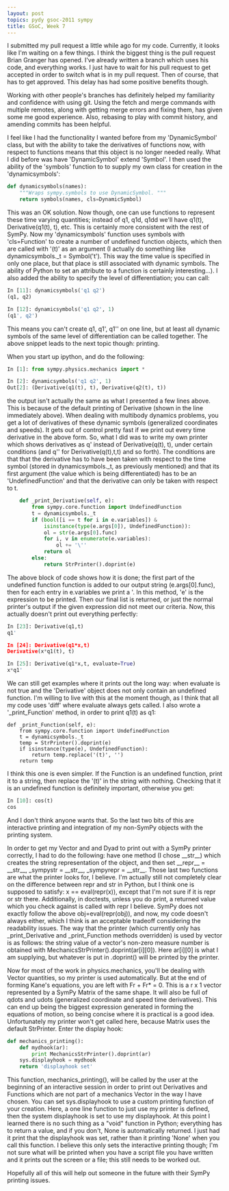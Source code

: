```yaml
---
layout: post
topics: pydy gsoc-2011 sympy
title: GSoC, Week 7
---
```


I submitted my pull request a little while ago for my code. Currently, it looks
like I'm waiting on a few things. I think the biggest thing is the pull request
Brian Granger has opened. I've already written a branch which uses his code,
and everything works. I just have to wait for his pull request to get accepted
in order to switch what is in my pull request. Then of course, that has to get
approved. This delay has had some positive benefits though.

Working with other people's branches has definitely helped my familiarity and
confidence with using git. Using the fetch and merge commands with multiple
remotes, along with getting merge errors and fixing them, has given some me
good experience. Also, rebasing to play with commit history, and amending
commits has been helpful.

I feel like I had the functionality I wanted before from my 'DynamicSymbol'
class, but with the ability to take the derivatives of functions now, with
respect to functions means that this object is no longer needed really. What I
did before was have 'DynamicSymbol' extend 'Symbol'. I then used the ability of
the 'symbols' function to to supply my own class for creation in the
'dynamicsymbols':

```python
def dynamicsymbols(names):
    """Wraps sympy.symbols to use DynamicSymbol. """
    return symbols(names, cls=DynamicSymbol)
```

This was an OK solution. Now though, one can use functions to represent these
time varying quantities; instead of q1, q1d, q1dd we'll have q1(t),
Derivative(q1(t), t), etc. This is certainly more consistent with the rest of
SymPy. Now my 'dynamicsymbols' function uses symbols with 'cls=Function' to
create a number of undefined function objects, which then are called with '(t)'
as an argument (I actually do something like dynamicsymbols.\_t = Symbol('t').
This way the time value is specified in only one place, but that place is still
associated with dynamic symbols. The ability of Python to set an attribute to a
function is certainly interesting...). I also added the ability to specify the
level of differentiation; you can call:

```python
In [11]: dynamicsymbols('q1 q2')
(q1, q2)

In [12]: dynamicsymbols('q1 q2', 1)
(q1', q2')
```

This means you can't create q1, q1', q1'' on one line, but at least all dynamic
symbols of the same level of differentiation can be called together. The above
snippet leads to the next topic though: printing.

When you start up ipython, and do the following:

```python
In [1]: from sympy.physics.mechanics import *

In [2]: dynamicsymbols('q1 q2', 1)
Out[2]: (Derivative(q1(t), t), Derivative(q2(t), t))
```

the output isn't actually the same as what I presented a few lines above. This
is because of the default printing of Derivative (shown in the line immediately
above). When dealing with multibody dynamics problems, you get a lot of
derivatives of these dynamic symbols (generalized coordinates and speeds). It
gets out of control pretty fast if we print out every time derivative in the
above form. So, what I did was to write my own printer which shows derivatives
as q' instead of Derivative(q(t), t), under certain conditions (and q'' for
Derivative(q(t),t,t) and so forth). The conditions are that that the derivative
has to have been taken with respect to the time symbol (stored in
dynamicsymbols.\_t, as previously mentioned) and that its first argument (the
value which is being differentiated) has to be an 'UndefinedFunction' and that
the derivative can only be taken with respect to t.

```python
    def _print_Derivative(self, e):
        from sympy.core.function import UndefinedFunction
        t = dynamicsymbols._t
        if (bool([i == t for i in e.variables]) &
            isinstance(type(e.args[0]), UndefinedFunction)):
            ol = str(e.args[0].func)
            for i, v in enumerate(e.variables):
                ol += '\''
            return ol
        else:
            return StrPrinter().doprint(e)
```

The above block of code shows how it is done; the first part of the undefined
function function is added to our output string (e.args[0].func), then for each
entry in e.variables we print a '. In this method, 'e' is the expression to be
printed. Then our final list is returned, or just the normal printer's output
if the given expression did not meet our criteria. Now, this actually doesn't
print out everything perfectly:

```python
In [23]: Derivative(q1,t)
q1'

In [24]: Derivative(q1*x,t)
Derivative(x*q1(t), t)

In [25]: Derivative(q1*x,t, evaluate=True)
x*q1'
```

We can still get examples where it prints out the long way: when evaluate is
not true and the 'Derivative' object does not only contain an undefined
function. I'm willing to live with this at the moment though, as I think that
all my code uses 'diff' where evaluate always gets called. I also wrote a
'\_print\_Function' method, in order to print q1(t) as q1:

```
def _print_Function(self, e):
    from sympy.core.function import UndefinedFunction
    t = dynamicsymbols._t
    temp = StrPrinter().doprint(e)
    if isinstance(type(e), UndefinedFunction):
        return temp.replace('(t)', '')
    return temp
```

I think this one is even simpler. If the Function is an undefined function,
print it to a string, then replace the '(t)' in the string with nothing.
Checking that it is an undefined function is definitely important, otherwise
you get:

```python
In [10]: cos(t)
cos
```

And I don't think anyone wants that. So the last two bits of this are
interactive printing and integration of my non-SymPy objects with the printing
system.

In order to get my Vector and and Dyad to print out with a SymPy printer
correctly, I had to do the following: have one method (I chose \_\_str\_\_)
which creates the string representation of the object, and then set
\_\_repr\_\_ = \_\_str\_\_, \_sympystr = \_\_str\_\_, \_sympyrepr =
\_\_str\_\_. Those last two functions are what the printer looks for, I
believe. I'm actually still not completely clear on the difference between repr
and str in Python, but I think one is supposed to satisfy: x == eval(repr(x)),
except that I'm not sure if it is repr or str there. Additionally, in doctests,
unless you do print, a returned value which you check against is called with
repr I believe. SymPy does not exactly follow the above obj=eval(repr(obj)),
and now, my code doesn't always either, which I think is an acceptable tradeoff
considering the readability issues. The way that the printer (which currently
only has \_print\_Derivative and \_print\_Function methods overridden) is used by
vector is as follows: the string value of a vector's non-zero measure number is
obtained with MechanicsStrPrinter().doprint(ar[i][0]). Here ar[i][0] is what I
am supplying, but whatever is put in .doprint() will be printed by the printer.

Now for most of the work in physics.mechanics, you'll be dealing with Vector
quantities, so my printer is used automatically. But at the end of forming
Kane's equations, you are left with Fr + Fr* = 0. This is a r x 1 vector
represented by a SymPy Matrix of the same shape. It will also be full of qdots
and udots (generalized coordinate and speed time derivatives). This can end up
being the biggest expression generated in forming the equations of motion, so
being concise where it is practical is a good idea. Unfortunately my printer
won't get called here, because Matrix uses the default StrPrinter. Enter the
display hook:

```python
def mechanics_printing():
    def mydhook(ar):
        print MechanicsStrPrinter().doprint(ar)
    sys.displayhook = mydhook
    return 'displayhook set'
```

This function, mechanics\_printing(), will be called by the user at the
beginning of an interactive session in order to print out Derivatives and
Functions which are not part of a mechanics Vector in the way I have chosen.
You can set sys.displayhook to use a custom printing function of your creation.
Here, a one line function to just use my printer is defined, then the system
displayhook is set to use my displayhook. At this point I learned there is no
such thing as a "void"  function in Python; everything has to return a value,
and if you don't, None is automatically returned. I just had it print that the
displayhook was set, rather than it printing 'None' when you call this
function. I believe this only sets the interactive printing though; I'm not
sure what will be printed when you have a script file you have written and it
prints out the screen or a file; this still needs to be worked out.

Hopefully all of this will help out someone in the future with their SymPy
printing issues.
